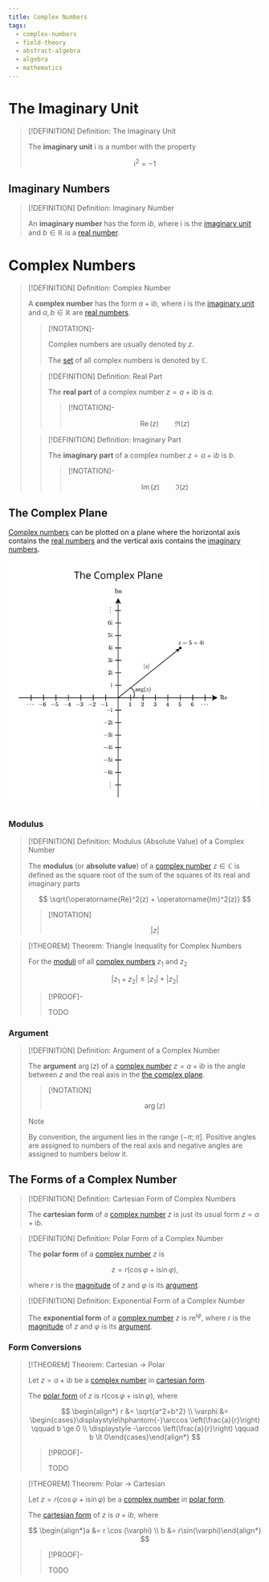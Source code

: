 ```yaml
---
title: Complex Numbers
tags:
  - complex-numbers
  - field-theory
  - abstract-algebra
  - algebra
  - mathematics
---
```


# The Imaginary Unit

>[!DEFINITION] Definition: The Imaginary Unit
>
>The **imaginary unit** $\mathrm{i}$ is a number with the property
>
>$$
>\mathrm{i}^2 = -1
>$$
>

## Imaginary Numbers

>[!DEFINITION] Definition: Imaginary Number
>
>An **imaginary number** has the form $\mathrm{i}b$, where $\mathrm{i}$ is the [imaginary unit](./index.md#the%20imaginary%20unit) and $b \in \mathbb{R}$ is a [real number](../The%20Real%20Numbers/index.md).
>

# Complex Numbers

>[!DEFINITION] Definition: Complex Number
>
>A **complex number** has the form $a + \mathrm{i}b$, where $\mathrm{i}$ is the [imaginary unit](./index.md) and $a,b \in \mathbb{R}$ are [real numbers](../The%20Real%20Numbers/index.md).
>
>>[!NOTATION]-
>>
>>Complex numbers are usually denoted by $z$.
>>
>>The [set](../../../Set%20Theory/index.md) of all complex numbers is denoted by $\mathbb{C}$.
>>
>
>>[!DEFINITION] Definition: Real Part
>>
>>The **real part** of a complex number $z = a + \mathrm{i}b$ is $a$.
>>
>>>[!NOTATION]-
>>>
>>>$$
>>>\operatorname{Re}(z) \qquad \Re(z) 
>>>$$
>>>
>>
>
>>[!DEFINITION] Definition: Imaginary Part
>>
>>The **imaginary part** of a complex number $z = a + \mathrm{i}b$ is $b$.
>>
>>>[!NOTATION]-
>>>
>>>$$
>>>\operatorname{Im}(z) \qquad \Im(z)
>>>$$
>>>
>>
>

## The Complex Plane

[Complex numbers](./index.md) can be plotted on a plane where the horizontal axis contains the [real numbers](../The%20Real%20Numbers/index.md) and the vertical axis contains the [imaginary numbers](./index.md#imaginary%20numbers).

![](res/The%20Complex%20Plane.svg)

### Modulus

>[!DEFINITION] Definition: Modulus (Absolute Value) of a Complex Number
>
>The **modulus** (or **absolute value**) of a [complex number](./index.md) $z \in \mathbb{C}$ is defined as the square root of the sum of the squares of its real and imaginary parts
>
>$$
>\sqrt{\operatorname{Re}^2(z) + \operatorname{Im}^2(z)}
>$$
>
>>[!NOTATION]
>>
>>$$
>>|z|
>>$$
>>
>

>[!THEOREM] Theorem: Triangle Inequality for Complex Numbers
>
>For the [moduli](./index.md#modulus) of all [complex numbers](./index.md) $z_1$ and $z_2$
>
>$$
>|z_1 + z_2| \le |z_1| + |z_2|
>$$
>
>>[!PROOF]-
>>
>>TODO
>>
>

### Argument

>[!DEFINITION] Definition: Argument of a Complex Number
>
>The **argument** $\arg (z)$ of a [complex number](./index.md) $z = a + \mathrm{i}b$ is the angle between $z$ and the real axis in the [the complex plane](./index.md#the%20complex%20plane).
>
>>[!NOTATION]
>>
>>$$
>>\arg (z)
>>$$
>
>>[!NOTE]
>>
>>By convention, the argument lies in the range $(-\pi; \pi]$. Positive angles are assigned to numbers of the real axis and negative angles are assigned to numbers below it.
>>
>

## The Forms of a Complex Number

>[!DEFINITION] Definition: Cartesian Form of Complex Numbers
>
>The **cartesian form** of a [complex number](./index.md#complex%20numbers) $z$ is just its usual form $z = a+\mathrm{i}b$.
>

>[!DEFINITION] Definition: Polar Form of a Complex Number
>
>The **polar form** of a [complex number](./index.md#complex%20numbers) $z$ is
> 
>$$
>z = r(\cos \varphi + \mathrm{i}\sin \varphi),
>$$
>
>where $r$ is the [magnitude](./index.md) of $z$ and $\varphi$ is its [argument](./index.md).
>

>[!DEFINITION] Definition: Exponential Form of a Complex Number
>
>The **exponential form** of a [complex number](./index.md#complex%20numbers) $z$ is $r\mathrm{e}^{\mathrm{i}\varphi}$, where $r$ is the [magnitude](./index.md) of $z$ and $\varphi$ is its [argument](./index.md).
>

### Form Conversions

>[!THEOREM] Theorem: Cartesian $\to$ Polar
>
>Let $z = a +\mathrm{i}b$ be a [complex number](./index.md) in [cartesian form](./index.md#the%20forms%20of%20a%20complex%20number).
>
>The [polar form](./index.md#the%20forms%20of%20a%20complex%20number) of $z$ is $r(\cos \varphi +\mathrm{i}\sin \varphi)$, where
>
>$$
>\begin{align*} r &= \sqrt{a^2+b^2} \\ \varphi &= \begin{cases}\displaystyle\hphantom{-}\arccos \left(\frac{a}{r}\right) \qquad b \ge 0 \\ \displaystyle -\arccos \left(\frac{a}{r}\right) \qquad b \lt 0\end{cases}\end{align*}
>$$
>
>>[!PROOF]-
>>
>>TODO
>>
>

>[!THEOREM] Theorem: Polar $\to$ Cartesian
>
>Let $z = r(\cos \varphi + \mathrm{i}\sin \varphi)$ be a [complex number](./index.md) in [polar form](./index.md#the%20forms%20of%20a%20complex%20number).
>
>The [cartesian form](./index.md#the%20forms%20of%20a%20complex%20number) of $z$ is $a +\mathrm{i}b$, where
>
>$$
>\begin{align*}a &= r \cos (\varphi) \\ b &= r\sin(\varphi)\end{align*}
>$$
>
>>[!PROOF]-
>>
>>TODO
>>
>